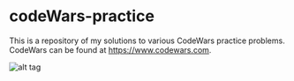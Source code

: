 # codeWars-practice

This is a repository of my solutions to various CodeWars practice problems. CodeWars can be found at https://www.codewars.com.

![alt tag](https://www.codewars.com/users/runandrew/badges/large)
